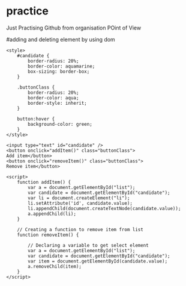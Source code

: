 # practice
Just Practising Github from organisation POint of View






#adding and deleting element by using dom
<!DOCTYPE html>
<html lang="en">

<head>

	<style>
		#candidate {
			border-radius: 20%;
			border-color: aquamarine;
			box-sizing: border-box;
		}
		
		.buttonClass {
			border-radius: 20%;
			border-color: aqua;
			border-style: inherit;
		}
		
		button:hover {
			background-color: green;
		}
	</style>
</head>

<body>
	<ul id="list"></ul>

	<input type="text" id="candidate" />
	<button onclick="addItem()" class="buttonClass">
	Add item</button>
	<button onclick="removeItem()" class="buttonClass">
	Remove item</button>

	<script>
		function addItem() {
			var a = document.getElementById("list");
			var candidate = document.getElementById("candidate");
			var li = document.createElement("li");
			li.setAttribute('id', candidate.value);
			li.appendChild(document.createTextNode(candidate.value));
			a.appendChild(li);
		}

		// Creating a function to remove item from list
		function removeItem() {

			// Declaring a variable to get select element
			var a = document.getElementById("list");
			var candidate = document.getElementById("candidate");
			var item = document.getElementById(candidate.value);
			a.removeChild(item);
		}
	</script>
</body>

</html>

